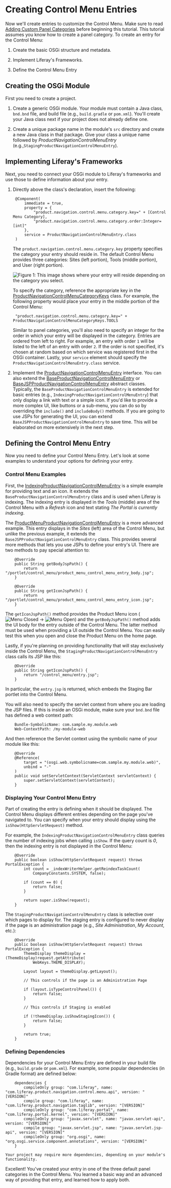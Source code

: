 # Creating Control Menu Entries [](id=creating-control-menu-entries)

Now we'll create entries to customize the Control Menu. Make sure to read
[Adding Custom Panel Categories](/develop/tutorials/-/knowledge_base/7-1/adding-custom-panel-categories)
before beginning this tutorial. This tutorial assumes you know how to create a 
panel category. To create an entry for the Control Menu:

1.  Create the basic OSGi structure and metadata.

2.  Implement Liferay's Frameworks.

3.  Define the Control Menu Entry


## Creating the OSGi Module

First you need to create a project.

1.  Create a generic OSGi module. Your module must contain a Java class, 
    `bnd.bnd` file, and build file (e.g., `build.gradle` or `pom.xml`). You'll 
    create your Java class next if your project does not already define one.

2.  Create a unique package name in the module's `src` directory and create a
    new Java class in that package. Give your class a unique name followed by 
    *ProductNavigationControlMenuEntry* 
    (e.g.,`StagingProductNavigationControlMenuEntry`).


## Implementing Liferay's Frameworks

Next, you need to connect your OSGi module to Liferay's frameworks and use those to define information about your entry.

1. Directly above the class's declaration, insert the following:

        @Component(
            immediate = true,
            property = {
                "product.navigation.control.menu.category.key=" + [Control Menu Category],
                "product.navigation.control.menu.category.order:Integer=[int]"
            },
            service = ProductNavigationControlMenuEntry.class
        )

    The `product.navigation.control.menu.category.key` property specifies the
    category your entry should reside in. The default Control Menu provides 
    three categories: Sites (left portion), Tools (middle portion), and User 
    (right portion).

    ![Figure 1: This image shows where your entry will reside depending on the category you select.](../../../images/control-menu-areas.png)

    To specify the category, reference the appropriate key in the
    [ProductNavigationControlMenuCategoryKeys](@app-ref@/web-experience/latest/javadocs/com/liferay/product/navigation/control/menu/constants/ProductNavigationControlMenuCategoryKeys.html)
    class. For example, the following property would place your entry in the
    middle portion of the Control Menu:

        "product.navigation.control.menu.category.key=" + ProductNavigationControlMenuCategoryKeys.TOOLS

    Similar to panel categories, you'll also need to specify an integer for the
    order in which your entry will be displayed in the category. Entries are
    ordered from left to right. For example, an entry with order `1` will be
    listed to the left of an entry with order `2`. If the order is not
    specified, it's chosen at random based on which service was registered first
    in the OSGi container. Lastly, your `service` element should specify the
    `ProductNavigationControlMenuEntry.class` service.

4.  Implement the [ProductNavigationControlMenuEntry](@app-ref@/web-experience/latest/javadocs/com/liferay/product/navigation/control/menu/ProductNavigationControlMenuEntry.html)
    interface. You can also extend the [BaseProductNavigationControlMenuEntry](@app-ref@/web-experience/latest/javadocs/com/liferay/product/navigation/control/menu/BaseProductNavigationControlMenuEntry.html)
    or [BaseJSPProductNavigationControlMenuEntry](@app-ref@/web-experience/latest/javadocs/com/liferay/product/navigation/control/menu/BaseJSPProductNavigationControlMenuEntry.html)
    abstract classes. Typically, the `BaseProductNavigationControlMenuEntry` is
    extended for basic entries (e.g.,
    `IndexingProductNavigationControlMenuEntry`) that only display a link with
    text or a simple icon. If you'd like to provide a more complex UI, like
    buttons or a sub-menu, you can do so by overriding the `include()` and
    `includeBody()` methods. If you are going to use JSPs for generating the UI,
    you can extend `BaseJSPProductNavigationControlMenuEntry` to save time. This
    will be elaborated on more extensively in the next step.

## Defining the Control Menu Entry

Now you need to define your Control Menu Entry. Let's look at some examples to 
understand your options for defining your entry. 

### Control Menu Examples

First, the [IndexingProductNavigationControlMenuEntry](https://github.com/liferay/liferay-portal/blob/7.0.3-ga4/modules/apps/foundation/portal-search/portal-search-web/src/main/java/com/liferay/portal/search/web/internal/product/navigation/control/menu/IndexingProductNavigationControlMenuEntry.java) is a simple example for 
providing text and an icon. It extends the 
`BaseProductNavigationControlMenuEntry` class and is used when 
Liferay is indexing. The indexing entry is displayed in the *Tools* (middle) 
area of the Control Menu with a *Refresh* icon and text stating *The Portal is 
currently indexing*. 


The [ProductMenuProductNavigationControlMenuEntry](https://github.com/liferay/liferay-portal/blob/7.0.3-ga4/modules/apps/web-experience/product-navigation/product-navigation-product-menu-web/src/main/java/com/liferay/product/navigation/product/menu/web/internal/product/navigation/control/menu/ProductMenuProductNavigationControlMenuEntry.java)
is a more advanced example. This entry displays in the *Sites* (left) area
of the Control Menu, but unlike the previous example, it extends the
`BaseJSPProductNavigationControlMenuEntry` class. This provides several more
methods that lets you use JSPs to define your entry's UI. There are two
methods to pay special attention to:
 
        @Override
        public String getBodyJspPath() {
            return "/portlet/control_menu/product_menu_control_menu_entry_body.jsp";
        }

        @Override
        public String getIconJspPath() {
            return "/portlet/control_menu/product_menu_control_menu_entry_icon.jsp";
        }

The `getIconJspPath()` method provides the Product Menu icon
(![Menu Closed](../../../images/icon-menu.png)
&rarr; ![Menu Open](../../../images/icon-menu-open.png)) and the 
`getBodyJspPath()` method adds the UI body for the entry outside of the Control 
Menu. The latter method must be used when providing a UI outside the Control 
Menu. You can easily test this when you open and close the
Product Menu on the home page.

Lastly, if you're planning on providing functionality that will stay
exclusively inside the Control Menu, the `StagingProductNavigationControlMenuEntry` class calls its JSP like this:

        @Override
        public String getIconJspPath() {
            return "/control_menu/entry.jsp";
        }

In particular, the `entry.jsp` is returned, which embeds the Staging Bar
portlet into the Control Menu.

You will also need to specify the servlet context from where you are loading
the JSP files. If this is inside an OSGi module, make sure your `bnd.bnd`
file has defined a web context path:

        Bundle-SymbolicName: com.sample.my.module.web
        Web-ContextPath: /my-module-web

And then reference the Servlet context using the symbolic name of your
module like this:

        @Override
        @Reference(
            target = "(osgi.web.symbolicname=com.sample.my.module.web)",
            unbind = "-"
        )
        public void setServletContext(ServletContext servletContext) {
            super.setServletContext(servletContext);
        }

### Displaying Your Control Menu Entry

Part of creating the entry is defining when it should be displayed. The Control 
Menu displays different entries depending on the page you've navigated to. You 
can specify when your entry should display using the 
`isShow(HttpServletRequest)` method. 

For example, the `IndexingProductNavigationControlMenuEntry` class queries
the number of indexing jobs when calling `isShow`. If the query count is
*0*, then the indexing entry is not displayed in the Control Menu:

        @Override
        public boolean isShow(HttpServletRequest request) throws PortalException {
            int count = _indexWriterHelper.getReindexTaskCount(
                CompanyConstants.SYSTEM, false);

            if (count == 0) {
                return false;
            }

            return super.isShow(request);
        }

The `StagingProductNavigationControlMenuEntry` class is selective over which
pages to display for. The staging entry is configured to never display if
the page is an administration page (e.g., *Site Administration*, *My
Account*, etc.):

        @Override
        public boolean isShow(HttpServletRequest request) throws PortalException {
            ThemeDisplay themeDisplay = (ThemeDisplay)request.getAttribute(
                WebKeys.THEME_DISPLAY);

            Layout layout = themeDisplay.getLayout();

            // This controls if the page is an Administration Page

            if (layout.isTypeControlPanel()) {
                return false;
            }

            // This controls if Staging is enabled

            if (!themeDisplay.isShowStagingIcon()) {
                return false;
            }

            return true;
        }

### Defining Dependencies

Dependencies for your Control Menu Entry are defined in your build file (e.g., 
`build.grade` or `pom.xml`). For example, some popular dependencies (in Gradle format) are defined below:

        dependencies {
            compileOnly group: "com.liferay", name: "com.liferay.product.navigation.control.menu.api", version: "[VERSION]"
            compile group: "com.liferay", name: "com.liferay.product.navigation.taglib", version: "[VERSION]"
            compileOnly group: "com.liferay.portal", name: "com.liferay.portal.kernel", version: "[VERSION]"
            compileOnly group: "javax.servlet", name: "javax.servlet-api", version: "[VERSION]"
            compile group: "javax.servlet.jsp", name: "javax.servlet.jsp-api", version: "[VERSION]"
            compileOnly group: "org.osgi", name: "org.osgi.service.component.annotations", version: "[VERSION]"
        }

    Your project may require more dependencies, depending on your module's
    functionality.

Excellent! You've created your entry in one of the three default panel
categories in the Control Menu. You learned a basic way and an advanced way of
providing that entry, and learned how to apply both.
